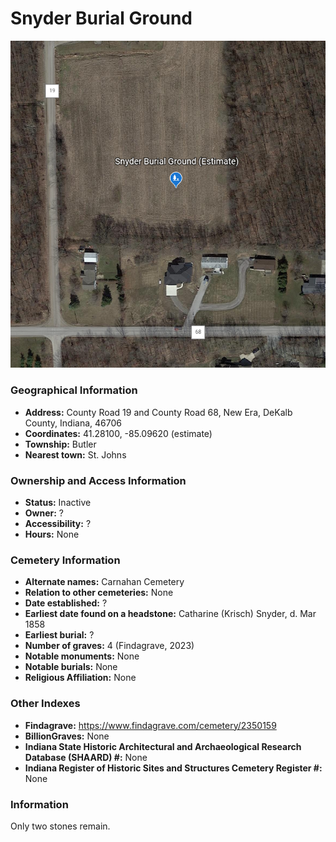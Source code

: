 # Snyder Burial Ground

![Snyder Burial Ground on Google Earth](https://github.com/FyoAtEPL/DeKalbCemeteries/blob/main/images/mapImages/SnyderEarth.png "Snyder Burial Ground on Google Earth")

### Geographical Information
- **Address:**  County Road 19 and County Road 68, New Era, DeKalb County, Indiana, 46706
- **Coordinates:** 41.28100, -85.09620 (estimate)
- **Township:** Butler
- **Nearest town:** St. Johns

### Ownership and Access Information
- **Status:** Inactive
- **Owner:** ?
- **Accessibility:** ?
- **Hours:** None

### Cemetery Information
- **Alternate names:** Carnahan Cemetery
- **Relation to other cemeteries:** None
- **Date established:** ?
- **Earliest date found on a headstone:** Catharine (Krisch) Snyder, d. Mar 1858
- **Earliest burial:** ?
- **Number of graves:** 4 (Findagrave, 2023)
- **Notable monuments:** None
- **Notable burials:** None
- **Religious Affiliation:** None 

### Other Indexes
- **Findagrave:** https://www.findagrave.com/cemetery/2350159
- **BillionGraves:** None
- **Indiana State Historic Architectural and Archaeological Research Database (SHAARD) #:** None
- **Indiana Register of Historic Sites and Structures Cemetery Register #:** None

### Information
Only two stones remain.
